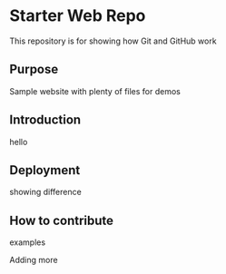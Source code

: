 # Starter Web Repo

This repository is for showing how Git and GitHub work

## Purpose

Sample website with plenty of files for demos

## Introduction
hello

## Deployment
showing difference

## How to contribute
examples

Adding more